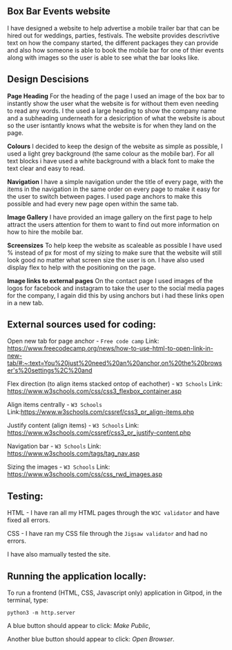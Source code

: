 ## Box Bar Events website 
I have designed a website to help advertise a mobile trailer bar that can be hired out for weddings, parties, festivals. The website provides descrivtive text on how the company started, the different packages they can provide and also how someone is able to book the mobile bar for one of thier events along with images so the user is able to see what the bar looks like. 

## Design Descisions 
**Page Heading**
For the heading of the page I used an image of the box bar to instantly show the user what the website is for without them even needing to read any words. I the used a large heading to show the company name and a subheading underneath for a desicription of what the website is about so the user isntantly knows what the website is for when they land on the page. 

**Colours**
I decided to keep the design of the website as simple as possible, I used a light grey background (the same colour as the mobile bar). For all text blocks i have used a white background with a black font to make the text clear and easy to read. 

**Navigation**
I have a simple navigation under the title of every page, with the items in the navigation in the same order on every page to make it easy for the user to switch between pages. I used page anchors to make this possible and had every new page open within the same tab.

**Image Gallery**
I have provided an image gallery on the first page to help attract the users attention for them to want to find out more information on how to hire the mobile bar. 

**Screensizes**
To help keep the website as scaleable as possible I have used % instead of px for most of my sizing to make sure that the website will still look good no matter what screen size the user is on. I have also used display flex to help with the positioning on the page.

**Image links to external pages**
On the contact page I used images of the logos for facebook and instagram to take the user to the social media pages for the company, I again did this by using anchors but i had these links open in a new tab. 


## External sources used for coding: 
Open new tab for page anchor - `Free code camp` Link: https://www.freecodecamp.org/news/how-to-use-html-to-open-link-in-new-tab/#:~:text=You%20just%20need%20an%20anchor,on%20the%20browser's%20settings%2C%20and 

Flex direction (to align items stacked ontop of eachother) - `W3 Schools` Link: https://www.w3schools.com/css/css3_flexbox_container.asp

Align items centrally - `W3 Schools` Link:https://www.w3schools.com/cssref/css3_pr_align-items.php 

Justify content (align items) - `W3 Schools` Link: https://www.w3schools.com/cssref/css3_pr_justify-content.php 

Navigation bar  - `W3 Schools` Link: https://www.w3schools.com/tags/tag_nav.asp

Sizing the images - `W3 Schools` Link: https://www.w3schools.com/css/css_rwd_images.asp 

## Testing:
HTML - I have ran all my HTML pages through the `W3C
validator` and have fixed all errors. 

CSS - I have ran my CSS file through the `Jigsaw validator` and had no errors. 

I have also mamually tested the site.

## Running the application locally:
To run a frontend (HTML, CSS, Javascript only) application in Gitpod, in the terminal, type:

`python3 -m http.server`

A blue button should appear to click: _Make Public_,

Another blue button should appear to click: _Open Browser_.
